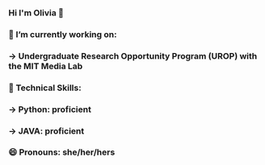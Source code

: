 ### Hi I'm Olivia 👋
### 
### 🔭 I’m currently working on: 
### -> Undergraduate Research Opportunity Program (UROP) with the MIT Media Lab
### 
### 🌱 Technical Skills:
### -> Python: proficient
### -> JAVA: proficient
### 
### 😄 Pronouns: she/her/hers 

<!--
**Livy456/LIvy456** is a ✨ _special_ ✨ repository because its `README.md` (this file) appears on your GitHub profile.

Here are some ideas to get you started:

- 🔭 I’m currently working on ...
- 🌱 I’m currently learning ...
- 👯 I’m looking to collaborate on ...
- 🤔 I’m looking for help with ...
- 💬 Ask me about ...
- 📫 How to reach me: ...
- 😄 Pronouns: ...
- ⚡ Fun fact: ...
-->
